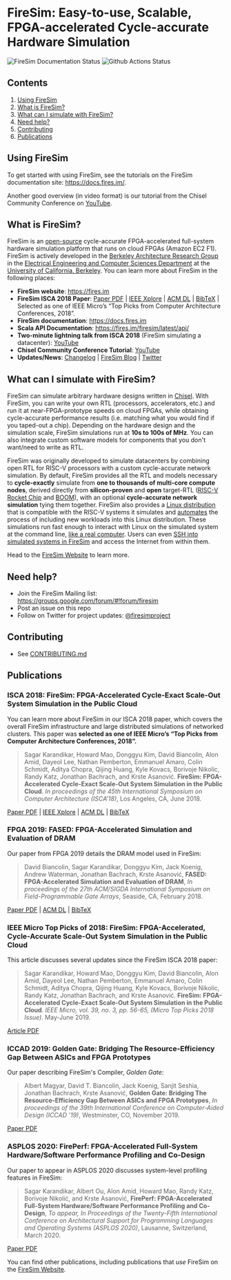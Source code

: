 # FireSim: Easy-to-use, Scalable, FPGA-accelerated Cycle-accurate Hardware Simulation

![FireSim Documentation Status](https://readthedocs.org/projects/firesim/badge/)
![Github Actions Status](https://github.com/firesim/firesim/actions/workflows/firesim-run-tests.yml/badge.svg)

## Contents

1. [Using FireSim](#using-firesim)
2. [What is FireSim?](#what-is-firesim)
3. [What can I simulate with FireSim?](#what-can-i-simulate-with-firesim)
4. [Need help?](#need-help)
5. [Contributing](#contributing)
6. [Publications](#publications)

## Using FireSim

To get started with using FireSim, see the tutorials on the FireSim documentation
site: https://docs.fires.im/.

Another good overview (in video format) is our tutorial from the Chisel Community Conference on [YouTube](https://www.youtube.com/watch?v=S3OriQnJXYQ).

## What is FireSim?

FireSim is an [open-source](https://github.com/firesim/firesim) cycle-accurate
FPGA-accelerated full-system hardware simulation platform that runs on cloud FPGAs (Amazon EC2 F1).
FireSim is actively developed in the [Berkeley Architecture Research
Group][ucb-bar] in the [Electrical Engineering and Computer Sciences
Department][eecs] at the [University of California, Berkeley][berkeley].
You can learn more about FireSim in the following places:

* **FireSim website**: https://fires.im
* **FireSim ISCA 2018 Paper**: [Paper PDF](https://sagark.org/assets/pubs/firesim-isca2018.pdf) | [IEEE Xplore](https://ieeexplore.ieee.org/document/8416816) | [ACM DL](https://dl.acm.org/citation.cfm?id=3276543) | [BibTeX](https://sagark.org/assets/pubs/firesim-isca2018.bib.txt) | Selected as one of IEEE Micro’s “Top Picks from Computer Architecture Conferences, 2018”.
* **FireSim documentation**: https://docs.fires.im
* **Scala API Documentation**: https://fires.im/firesim/latest/api/
* **Two-minute lightning talk from ISCA 2018** (FireSim simulating a datacenter): [YouTube](https://www.youtube.com/watch?v=4XwoSe5c8lY)
* **Chisel Community Conference Tutorial**: [YouTube](https://www.youtube.com/watch?v=S3OriQnJXYQ)
* **Updates/News**: [Changelog](/CHANGELOG.md) | [FireSim Blog](https://fires.im/blog/) | [Twitter](https://twitter.com/firesimproject)

## What can I simulate with FireSim?

FireSim can simulate arbitrary hardware designs written in
[Chisel](https://chisel.eecs.berkeley.edu).  With FireSim, you
can write your own RTL (processors, accelerators, etc.) and run it at
near-FPGA-prototype speeds on cloud FPGAs, while obtaining cycle-accurate
performance results (i.e. matching what you would find if you taped-out
a chip). Depending on the hardware design and the simulation scale,
FireSim simulations run at **10s to 100s of MHz**. You can also integrate
custom software models for components that you don't want/need to write as RTL.

FireSim was originally developed to simulate datacenters by combining
open RTL for RISC-V processors with a custom cycle-accurate network simulation.
By default, FireSim provides all the RTL and models necessary
to **cycle-exactly** simulate from **one to thousands of multi-core compute
nodes**, derived directly from **silicon-proven** and **open** target-RTL
([RISC-V][riscv] [Rocket Chip][rocket-chip] and [BOOM][boom]), with an optional
**cycle-accurate network simulation** tying them together. FireSim also
provides a [Linux distribution](https://github.com/firesim/firesim-software)
that is compatible with the RISC-V systems it simulates and
[automates](https://docs.fires.im/en/latest/Advanced-Usage/Workloads/Defining-Custom-Workloads.html)
the process of including new workloads into this Linux distribution.
These simulations run fast
enough to interact with Linux on the simulated system at the command line, [like
a real
computer](https://twitter.com/firesimproject/status/1031267637303508993). Users
can even [SSH into simulated systems in
FireSim](http://docs.fires.im/en/latest/Advanced-Usage/Miscellaneous-Tips.html#experimental-support-for-sshing-into-simulated-nodes-and-accessing-the-internet-from-within-simulations)
and access the Internet from within them.

Head to the [FireSim Website](https://fires.im) to learn more.

## Need help?

* Join the FireSim Mailing list: https://groups.google.com/forum/#!forum/firesim
* Post an issue on this repo
* Follow on Twitter for project updates: [@firesimproject](https://twitter.com/firesimproject)

## Contributing

* See [CONTRIBUTING.md](/CONTRIBUTING.md)

## Publications

### **ISCA 2018**: FireSim: FPGA-Accelerated Cycle-Exact Scale-Out System Simulation in the Public Cloud

You can learn more about FireSim in our ISCA 2018 paper, which covers the overall FireSim infrastructure and large distributed simulations of networked clusters. This paper was **selected as one of IEEE Micro’s “Top Picks from Computer Architecture Conferences, 2018”.**

> Sagar Karandikar, Howard Mao, Donggyu Kim, David Biancolin, Alon Amid, Dayeol
Lee, Nathan Pemberton, Emmanuel Amaro, Colin Schmidt, Aditya Chopra, Qijing
Huang, Kyle Kovacs, Borivoje Nikolic, Randy Katz, Jonathan Bachrach, and Krste
Asanović. **FireSim: FPGA-Accelerated Cycle-Exact Scale-Out System Simulation in
the Public Cloud**. *In proceedings of the 45th International Symposium
on Computer Architecture (ISCA’18)*, Los Angeles, CA, June 2018.

[Paper PDF](https://sagark.org/assets/pubs/firesim-isca2018.pdf) | [IEEE Xplore](https://ieeexplore.ieee.org/document/8416816) | [ACM DL](https://dl.acm.org/citation.cfm?id=3276543) | [BibTeX](https://sagark.org/assets/pubs/firesim-isca2018.bib.txt)


### **FPGA 2019**: FASED: FPGA-Accelerated Simulation and Evaluation of DRAM

Our paper from FPGA 2019 details the DRAM model used in FireSim:

> David Biancolin, Sagar Karandikar, Donggyu Kim, Jack Koenig, Andrew Waterman, Jonathan Bachrach, Krste Asanović, **FASED: FPGA-Accelerated Simulation and Evaluation of DRAM**, *In proceedings of the 27th ACM/SIGDA International Symposium on Field-Programmable Gate Arrays*, Seaside, CA, February 2018.

[Paper PDF](https://people.eecs.berkeley.edu/~biancolin/papers/fased-fpga19.pdf) |
[ACM DL](https://dl.acm.org/citation.cfm?id=3293894) |
[BibTeX](https://people.eecs.berkeley.edu/~biancolin/bib/fased-fpga19.bib)

### **IEEE Micro Top Picks of 2018**: FireSim: FPGA-Accelerated, Cycle-Accurate Scale-Out System Simulation in the Public Cloud

This article discusses several updates since the FireSim ISCA 2018 paper:

> Sagar Karandikar, Howard Mao, Donggyu Kim, David Biancolin, Alon Amid, Dayeol Lee, Nathan Pemberton, Emmanuel Amaro, Colin Schmidt, Aditya Chopra, Qijing Huang, Kyle Kovacs, Borivoje Nikolic, Randy Katz, Jonathan Bachrach, and Krste Asanović. **FireSim: FPGA-Accelerated Cycle-Exact Scale-Out System Simulation in the Public Cloud**. *IEEE Micro, vol. 39, no. 3, pp. 56-65, (Micro Top Picks 2018 Issue)*. May-June 2019.

[Article PDF](https://sagark.org/assets/pubs/firesim-micro-top-picks2018.pdf)

### **ICCAD 2019**: Golden Gate: Bridging The Resource-Efficiency Gap Between ASICs and FPGA Prototypes

Our paper describing FireSim's Compiler, _Golden Gate_:

> Albert Magyar, David T. Biancolin, Jack Koenig, Sanjit Seshia, Jonathan Bachrach, Krste Asanović, **Golden Gate: Bridging The Resource-Efficiency Gap Between ASICs and FPGA Prototypes**, *In proceedings of the 39th International Conference on Computer-Aided Design (ICCAD '19)*, Westminster, CO, November 2019.

[Paper PDF](https://davidbiancolin.github.io/papers/goldengate-iccad19.pdf)

### **ASPLOS 2020**: FirePerf: FPGA-Accelerated Full-System Hardware/Software Performance Profiling and Co-Design

Our paper to appear in ASPLOS 2020 discusses system-level profiling features in FireSim:

> Sagar Karandikar, Albert Ou, Alon Amid, Howard Mao, Randy Katz, Borivoje Nikolić, and Krste Asanović, **FirePerf: FPGA-Accelerated Full-System Hardware/Software Performance Profiling and Co-Design**, *To appear, In Proceedings of the Twenty-Fifth International Conference on Architectural Support for Programming Languages and Operating Systems (ASPLOS 2020)*, Lausanne, Switzerland, March 2020.

[Paper PDF](https://sagark.org/assets/pubs/fireperf-asplos2020.pdf)


You can find other publications, including publications that *use* FireSim on the [FireSim Website](https://fires.im/publications/).

[ucb-bar]: http://bar.eecs.berkeley.edu
[eecs]: https://eecs.berkeley.edu
[berkeley]: https://berkeley.edu
[riscv]: https://riscv.org/
[rocket-chip]: https://github.com/freechipsproject/rocket-chip
[boom]: https://github.com/ucb-bar/riscv-boom
